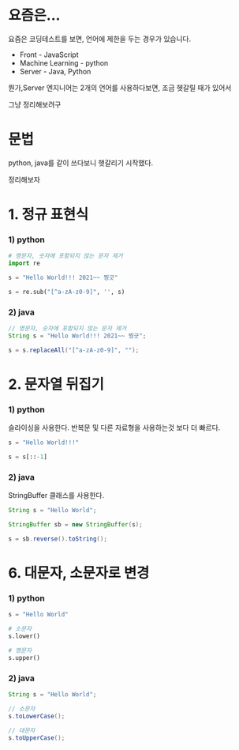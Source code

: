 # 요즘은...
요즘은 코딩테스트를 보면, 언어에 제한을 두는 경우가 있습니다.

- Front - JavaScript
- Machine Learning - python
- Server - Java, Python

뭔가,Server 엔지니어는 2개의 언어를 사용하다보면, 조금 헷갈릴 때가 있어서 

그냥 정리해보려구

# 문법
python, java를 같이 쓰다보니 햇갈리기 시작했다.

정리해보자

# 1. 정규 표현식
### 1) python

```python
# 영문자, 숫자에 포함되지 않는 문자 제거
import re

s = "Hello World!!! 2021~~ 찡긋"

s = re.sub("[^a-zA-z0-9]", '', s)
```

### 2) java
```java
// 영문자, 숫자에 포함되지 않는 문자 제거
String s = "Hello World!!! 2021~~ 찡긋";

s = s.replaceAll("[^a-zA-z0-9]", "");
```

# 2. 문자열 뒤집기
### 1) python
슬라이싱을 사용한다. 반복문 및 다른 자료형을 사용하는것 보다 더 빠르다.
```python
s = "Hello World!!!"

s = s[::-1]
```

### 2) java
StringBuffer 클래스를 사용한다.
```java
String s = "Hello World";

StringBuffer sb = new StringBuffer(s);

s = sb.reverse().toString();
```

# 6. 대문자, 소문자로 변경
### 1) python
```python
s = "Hello World"

# 소문자
s.lower()

# 영문자
s.upper()
```

### 2) java
```java
String s = "Hello World";

// 소문자
s.toLowerCase();

// 대문자
s.toUpperCase();
```